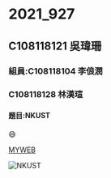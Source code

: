 # 2021_927

## C108118121 吳瑋珊

### 組員:C108118104 李俍潣
###      C108118128 林漢瑄

#### 題目:NKUST

😄

[MYWEB](https://www.nkust.edu.tw/)

![NKUST](https://www.nkust.edu.tw/var/file/0/1000/img/513/182513897.png)
